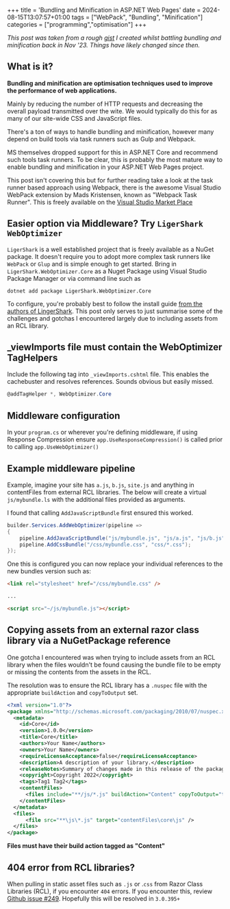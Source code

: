 +++
title = 'Bundling and Minification in ASP.NET Web Pages'
date = 2024-08-15T13:07:57+01:00
tags = ["WebPack", "Bundling", "Minification"]
categories = ["programming","optimisation"]
+++

_This post was taken from a rough [gist](https://gist.github.com/DaveHogan/ab74b72593c7cdd62ee8ce87c042641f) I created whilst battling bundling and minification back in Nov '23. Things have likely changed since then._

## What is it?
**Bundling and minification are optimisation techniques used to improve the performance of web applications.**

Mainly by reducing the number of HTTP requests and decreasing the overall payload transmitted over the wite. We would typically do this for as many of our site-wide CSS and JavaScript files. 

There's a ton of ways to handle bundling and minification, however many depend on build tools via task runners such as Gulp and Webpack.

MS themselves dropped support for this in ASP.NET Core and recommend such tools task runners. To be clear, this is probably the most mature way to enable bundling and minification in your ASP.NET Web Pages project.

This post isn't covering this but for further reading take a look at the task runner based approach using Webpack, there is the awesome Visual Studio WebPack extension by Mads Kristensen, known as "Webpack Task Runner". This is freely available on the [Visual Studio Market Place](https://marketplace.visualstudio.com/items?itemName=MadsKristensen.WebPackTaskRunner)

## Easier option via Middleware? Try `LigerShark WebOptimizer`  
`LigerShark` is a well established project that is freely available as a NuGet package. It doesn't require you to adopt more complex task runners like `WebPack` or `Glup` and is simple enough to get started. Bring in `LigerShark.WebOptimizer.Core` as a Nuget Package using Visual Studio Package Manager or via command line such as 

```
dotnet add package LigerShark.WebOptimizer.Core 
```

To configure, you're probably best to follow the install guide [from the authors of LingerShark](https://github.com/ligershark/WebOptimizer). This post only serves to just summarise some of the challenges and gotchas I encountered largely due to including assets from an RCL library.

## _viewImports file must contain the WebOptimizer TagHelpers
Include the following tag into `_viewImports.cshtml` file. This enables the cachebuster and resolves references. Sounds obvious but easily missed.

```csharp
@addTagHelper *, WebOptimizer.Core
```

## Middleware configuration
In your `program.cs` or wherever you're defining middleware, if using Response Compression ensure `app.UseResponseCompression()` is called prior to calling `app.UseWebOptimizer()`

## Example middleware pipeline

Example, imagine your site has `a.js`, `b.js`, `site.js` and anything in contentFiles from external RCL libraries. The below will create a virtual `js/mybundle.ls` with the additional files provided as arguments. 

I found that calling `AddJavaScriptBundle` first ensured this worked.

```csharp
builder.Services.AddWebOptimizer(pipeline =>
{
    pipeline.AddJavaScriptBundle("js/mybundle.js", "js/a.js", "js/b.js", "js/site.js", "contentFiles/Core/*.js", "contentFiles/core/js/*.js");
    pipeline.AddCssBundle("/css/mybundle.css", "css/*.css");
});
```

One this is configured you can now replace your individual references to the new bundles version such as:

```HTML
<link rel="stylesheet" href="/css/mybundle.css" />

...

<script src="~/js/mybundle.js"></script>
```


## Copying assets from an external razor class library via a NuGetPackage reference
One gotcha I encountered was when trying to include assets from an RCL library when the files wouldn't be found causing the bundle file to be empty or missing the contents from the assets in the RCL.

The resolution was to ensure the RCL library has a `.nuspec` file with the appropriate `buildAction` and `copyToOutput` set. 

```XML
<?xml version="1.0"?>
<package xmlns="http://schemas.microsoft.com/packaging/2010/07/nuspec.xsd">
  <metadata>
    <id>Core</id>
    <version>1.0.0</version>
    <title>Core</title>
    <authors>Your Name</authors>
    <owners>Your Name</owners>
    <requireLicenseAcceptance>false</requireLicenseAcceptance>
    <description>A description of your library.</description>
    <releaseNotes>Summary of changes made in this release of the package.</releaseNotes>
    <copyright>Copyright 2022</copyright>
    <tags>Tag1 Tag2</tags>
    <contentFiles>
      <files include="**/js/*.js" buildAction="Content" copyToOutput="true" />
    </contentFiles>
  </metadata>
  <files>
	  <file src="**\js\*.js" target="contentFiles\core\js" />
  </files>
</package>
```
**Files must have their build action tagged as "Content"**

## 404 error from RCL libraries?

When pulling in static asset files such as `.js` or .`css`  from Razor Class Libraries (RCL), if you encounter `404` errors. If you encounter this, review [Github issue #249](https://github.com/ligershark/WebOptimizer/issues/249). Hopefully this will be resolved in `3.0.395+`
